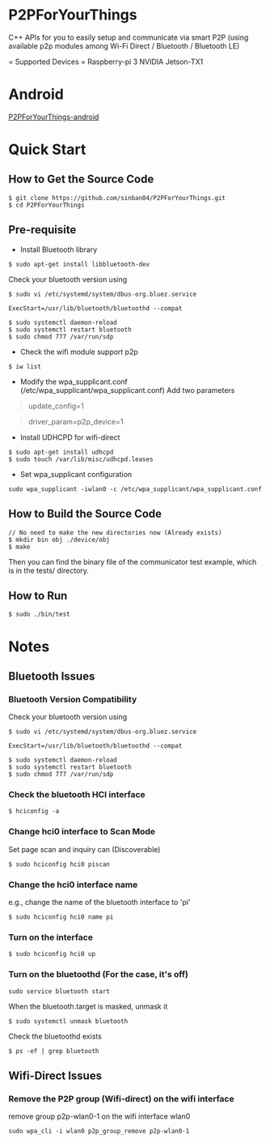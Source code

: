 # P2PForYourThings
C++ APIs for you to easily setup and communicate via smart P2P (using available p2p modules among Wi-Fi Direct / Bluetooth / Bluetooth LE)

= Supported Devices =
Raspberry-pi 3
NVIDIA Jetson-TX1

# Android
[P2PForYourThings-android](https://github.com/esevan/P2PForYourThings-android)


# Quick Start
## How to Get the Source Code
```
$ git clone https://github.com/sinban04/P2PForYourThings.git
$ cd P2PForYourThings
```

## Pre-requisite
- Install Bluetooth library
```
$ sudo apt-get install libbluetooth-dev
```

Check your bluetooth version using
```
$ sudo vi /etc/systemd/system/dbus-org.bluez.service

ExecStart=/usr/lib/bluetooth/bluetoothd --compat

$ sudo systemctl daemon-reload
$ sudo systemctl restart bluetooth
$ sudo chmod 777 /var/run/sdp
```

- Check the wifi module support p2p
```
$ iw list
```

- Modify the wpa_supplicant.conf (/etc/wpa_supplicant/wpa_supplicant.conf)
Add two parameters

> update_config=1

> driver_param=p2p_device=1

- Install UDHCPD for wifi-direct
```
$ sudo apt-get install udhcpd
$ sudo touch /var/lib/misc/udhcpd.leases
```

- Set wpa_supplicant configuration
```
sudo wpa_supplicant -iwlan0 -c /etc/wpa_supplicant/wpa_supplicant.conf
```


## How to Build the Source Code
```
// No need to make the new directories now (Already exists)
$ mkdir bin obj ./device/obj 
$ make
```
Then you can find the binary file of the communicator test example,
which is in the tests/ directory.

## How to Run
```
$ sudo ./bin/test
```

# Notes
## Bluetooth Issues
### Bluetooth Version Compatibility
Check your bluetooth version using
```
$ sudo vi /etc/systemd/system/dbus-org.bluez.service

ExecStart=/usr/lib/bluetooth/bluetoothd --compat

$ sudo systemctl daemon-reload
$ sudo systemctl restart bluetooth
$ sudo chmod 777 /var/run/sdp
```

### Check the bluetooth HCI interface
```
$ hciconfig -a
```

### Change hci0 interface to Scan Mode 
Set page scan and inquiry can (Discoverable)
```
$ sudo hciconfig hci0 piscan
```

### Change the hci0 interface name
e.g., change the name of the bluetooth interface to 'pi'
```
$ sudo hciconfig hci0 name pi
```

### Turn on the interface
```
$ sudo hciconfig hci0 up
```

### Turn on the bluetoothd (For the case, it's off)
```
sudo service bluetooth start
```
When the bluetooth.target is masked, unmask it
```
$ sudo systemctl unmask bluetooth
```
Check the bluetoothd exists
```
$ ps -ef | grep bluetooth
```

## Wifi-Direct Issues
### Remove the P2P group (Wifi-direct) on the wifi interface
remove group p2p-wlan0-1 on the wifi interface wlan0
```
sudo wpa_cli -i wlan0 p2p_group_remove p2p-wlan0-1
```
